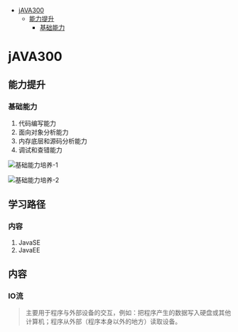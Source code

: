 * [jAVA300](#java300)
	* [能力提升](#能力提升)
		* [基础能力](#基础能力)

# jAVA300

## 能力提升

### 基础能力

 1. 代码编写能力
 2. 面向对象分析能力
 3. 内存底层和源码分析能力
 4. 调试和查错能力

![基础能力培养-1](https://gitee.com/shengguyoulan/java300_images/raw/master/1618107161324.png)

![基础能力培养-2](https://gitee.com/shengguyoulan/java300_images/raw/master/1618107106889.png)

## 学习路径

### 内容

 1. JavaSE
 2. JavaEE

## 内容

### IO流

> 主要用于程序与外部设备的交互，例如：把程序产生的数据写入硬盘或其他计算机；程序从外部（程序本身以外的地方）读取设备。

